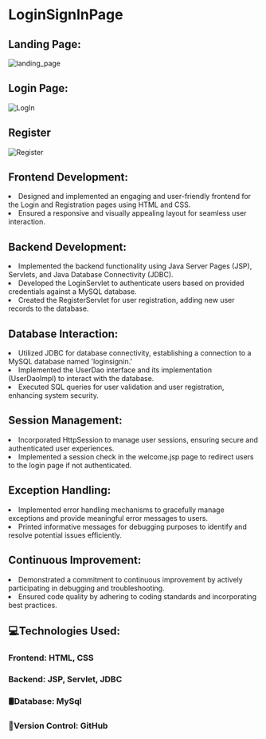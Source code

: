 # LoginSignInPage

## Landing Page:
![landing_page](https://github.com/skrShailesh/LoginSignInPage/assets/114929285/0113114e-2486-4e55-b783-167ae96aa0b7)



## Login Page:
![LogIn](https://github.com/skrShailesh/LoginSignInPage/assets/114929285/2af12927-363d-4cc7-b32a-c3523aadc519)

## Register
![Register](https://github.com/skrShailesh/LoginSignInPage/assets/114929285/7e39df7d-ed07-4d98-8e90-e8f3dc13d22c)

 
## Frontend Development:
<li>Designed and implemented an engaging and user-friendly frontend for the Login and Registration pages using    HTML and CSS.
<br><li>Ensured a responsive and visually appealing layout for seamless user interaction.

## Backend Development:
<li>Implemented the backend functionality using Java Server Pages (JSP), Servlets, and Java Database Connectivity    (JDBC).
<br><li>Developed the LoginServlet to authenticate users based on provided credentials against a MySQL database.
<br><li>Created the RegisterServlet for user registration, adding new user records to the database.

## Database Interaction:
<li>Utilized JDBC for database connectivity, establishing a connection to a MySQL database named 'loginsignin.'
<br><li>Implemented the UserDao interface and its implementation (UserDaoImpl) to interact with the database.
<br><li>Executed SQL queries for user validation and user registration, enhancing system security.

## Session Management:
<li>Incorporated HttpSession to manage user sessions, ensuring secure and authenticated user experiences.
<br><li>Implemented a session check in the welcome.jsp page to redirect users to the login page if not authenticated.

## Exception Handling:
<li>Implemented error handling mechanisms to gracefully manage exceptions and provide meaningful error    messages to users.
<br><li>Printed informative messages for debugging purposes to identify and resolve potential issues efficiently.

## Continuous Improvement:
<li>Demonstrated a commitment to continuous improvement by actively participating in debugging and    troubleshooting.
<br><li>Ensured code quality by adhering to coding standards and incorporating best practices.

## 💻Technologies Used:
### Frontend: HTML, CSS
### Backend: JSP, Servlet, JDBC
### 🛢️Database: MySql
### 🔗Version Control: GitHub
